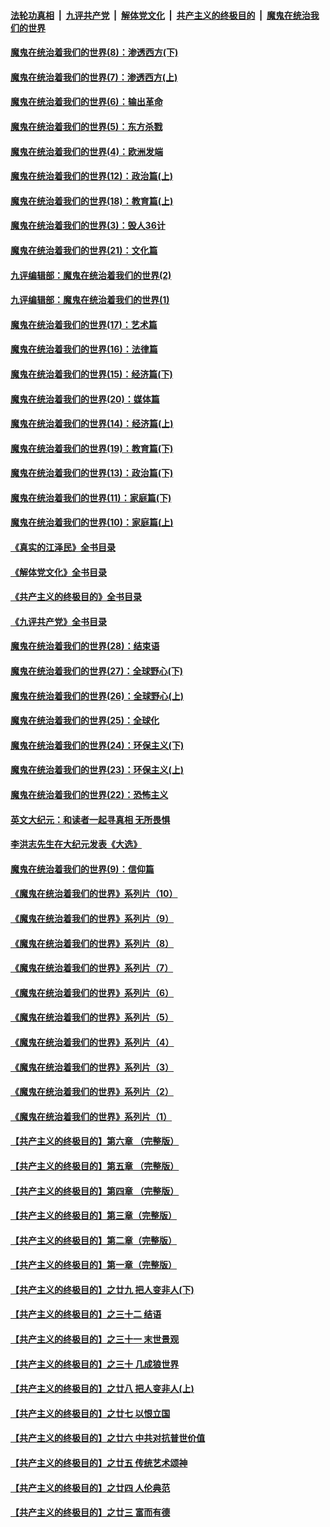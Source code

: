 ####  [法轮功真相](../../../../basic/blob/master/README.md?t=11070102) &nbsp;|&nbsp; [九评共产党](../../../../9ping.md/blob/master/README.md?t=11070102) &nbsp;|&nbsp; [解体党文化](../../../../jtdwh.md/blob/master/README.md?t=11070102)  &nbsp;|&nbsp; [共产主义的终极目的](../../../../gczydzjmd.md/blob/master/README.md?t=11070102) &nbsp;|&nbsp; [魔鬼在统治我们的世界](../../../../mgztzwmdsj.md/blob/master/README.md?t=11070102) 

#### [魔鬼在统治着我们的世界(8)：渗透西方(下)](../pages/nsc422/n10429603.md?t=11070102) 

#### [魔鬼在统治着我们的世界(7)：渗透西方(上)](../pages/nsc422/n10426013.md?t=11070102) 

#### [魔鬼在统治着我们的世界(6)：输出革命](../pages/nsc422/n10421536.md?t=11070102) 

#### [魔鬼在统治着我们的世界(5)：东方杀戮](../pages/nsc422/n10417707.md?t=11070102) 

#### [魔鬼在统治着我们的世界(4)：欧洲发端](../pages/nsc422/n10414890.md?t=11070102) 

#### [魔鬼在统治着我们的世界(12)：政治篇(上)](../pages/nsc422/n10444576.md?t=11070102) 

#### [魔鬼在统治着我们的世界(18)：教育篇(上)](../pages/nsc422/n10526970.md?t=11070102) 

#### [魔鬼在统治着我们的世界(3)：毁人36计](../pages/nsc422/n10411583.md?t=11070102) 

#### [魔鬼在统治着我们的世界(21)：文化篇](../pages/nsc422/n10597706.md?t=11070102) 

#### [九评编辑部：魔鬼在统治着我们的世界(2)](../pages/nsc422/n10410036.md?t=11070102) 

#### [九评编辑部：魔鬼在统治着我们的世界(1)](../pages/nsc422/n10406825.md?t=11070102) 

#### [魔鬼在统治着我们的世界(17)：艺术篇](../pages/nsc422/n10499093.md?t=11070102) 

#### [魔鬼在统治着我们的世界(16)：法律篇](../pages/nsc422/n10485969.md?t=11070102) 

#### [魔鬼在统治着我们的世界(15)：经济篇(下)](../pages/nsc422/n10469975.md?t=11070102) 

#### [魔鬼在统治着我们的世界(20)：媒体篇](../pages/nsc422/n10586579.md?t=11070102) 

#### [魔鬼在统治着我们的世界(14)：经济篇(上)](../pages/nsc422/n10457370.md?t=11070102) 

#### [魔鬼在统治着我们的世界(19)：教育篇(下)](../pages/nsc422/n10564808.md?t=11070102) 

#### [魔鬼在统治着我们的世界(13)：政治篇(下)](../pages/nsc422/n10448270.md?t=11070102) 

#### [魔鬼在统治着我们的世界(11)：家庭篇(下)](../pages/nsc422/n10440961.md?t=11070102) 

#### [魔鬼在统治着我们的世界(10)：家庭篇(上)](../pages/nsc422/n10435448.md?t=11070102) 

#### [《真实的江泽民》全书目录](../pages/nsc422/n13721399.md?t=11070102) 

#### [《解体党文化》全书目录](../pages/nsc422/n13721157.md?t=11070102) 

#### [《共产主义的终极目的》全书目录](../pages/nsc422/n13721048.md?t=11070102) 

#### [《九评共产党》全书目录](../pages/nsc422/n13708085.md?t=11070102) 

#### [魔鬼在统治着我们的世界(28)：结束语](../pages/nsc422/n10936246.md?t=11070102) 

#### [魔鬼在统治着我们的世界(27)：全球野心(下)](../pages/nsc422/n10928319.md?t=11070102) 

#### [魔鬼在统治着我们的世界(26)：全球野心(上)](../pages/nsc422/n10900318.md?t=11070102) 

#### [魔鬼在统治着我们的世界(25)：全球化](../pages/nsc422/n10788205.md?t=11070102) 

#### [魔鬼在统治着我们的世界(24)：环保主义(下)](../pages/nsc422/n10695307.md?t=11070102) 

#### [魔鬼在统治着我们的世界(23)：环保主义(上)](../pages/nsc422/n10688613.md?t=11070102) 

#### [魔鬼在统治着我们的世界(22)：恐怖主义](../pages/nsc422/n10614727.md?t=11070102) 

#### [英文大纪元：和读者一起寻真相 无所畏惧](../pages/nsc422/n12542027.md?t=11070102) 

#### [李洪志先生在大纪元发表《大选》](../pages/nsc422/n12534746.md?t=11070102) 

#### [魔鬼在统治着我们的世界(9)：信仰篇](../pages/nsc422/n10432159.md?t=11070102) 

#### [《魔鬼在统治着我们的世界》系列片（10）](../pages/nsc422/n12292670.md?t=11070102) 

#### [《魔鬼在统治着我们的世界》系列片（9）](../pages/nsc422/n12290859.md?t=11070102) 

#### [《魔鬼在统治着我们的世界》系列片（8）](../pages/nsc422/n12287445.md?t=11070102) 

#### [《魔鬼在统治着我们的世界》系列片（7）](../pages/nsc422/n12283425.md?t=11070102) 

#### [《魔鬼在统治着我们的世界》系列片（6）](../pages/nsc422/n12282314.md?t=11070102) 

#### [《魔鬼在统治着我们的世界》系列片（5）](../pages/nsc422/n12281419.md?t=11070102) 

#### [《魔鬼在统治着我们的世界》系列片（4）](../pages/nsc422/n12274024.md?t=11070102) 

#### [《魔鬼在统治着我们的世界》系列片（3）](../pages/nsc422/n12271322.md?t=11070102) 

#### [《魔鬼在统治着我们的世界》系列片（2）](../pages/nsc422/n12269049.md?t=11070102) 

#### [《魔鬼在统治着我们的世界》系列片（1）](../pages/nsc422/n12267575.md?t=11070102) 

#### [【共产主义的终极目的】第六章 （完整版）](../pages/nsc422/n11428913.md?t=11070102) 

#### [【共产主义的终极目的】第五章 （完整版）](../pages/nsc422/n11428912.md?t=11070102) 

#### [【共产主义的终极目的】第四章 （完整版）](../pages/nsc422/n11428907.md?t=11070102) 

#### [【共产主义的终极目的】第三章（完整版）](../pages/nsc422/n11428848.md?t=11070102) 

#### [【共产主义的终极目的】第二章（完整版）](../pages/nsc422/n11428831.md?t=11070102) 

#### [【共产主义的终极目的】第一章（完整版）](../pages/nsc422/n11417651.md?t=11070102) 

#### [【共产主义的终极目的】之廿九 把人变非人(下)](../pages/nsc422/n11344140.md?t=11070102) 

#### [【共产主义的终极目的】之三十二 结语](../pages/nsc422/n11360535.md?t=11070102) 

#### [【共产主义的终极目的】之三十一 末世景观](../pages/nsc422/n11351129.md?t=11070102) 

#### [【共产主义的终极目的】之三十 几成狼世界](../pages/nsc422/n11348280.md?t=11070102) 

#### [【共产主义的终极目的】之廿八 把人变非人(上)](../pages/nsc422/n11340492.md?t=11070102) 

#### [【共产主义的终极目的】之廿七 以恨立国](../pages/nsc422/n11336944.md?t=11070102) 

#### [【共产主义的终极目的】之廿六 中共对抗普世价值](../pages/nsc422/n11324785.md?t=11070102) 

#### [【共产主义的终极目的】之廿五 传统艺术颂神](../pages/nsc422/n11296396.md?t=11070102) 

#### [【共产主义的终极目的】之廿四 人伦典范](../pages/nsc422/n11296397.md?t=11070102) 

#### [【共产主义的终极目的】之廿三 富而有德](../pages/nsc422/n11283598.md?t=11070102) 

